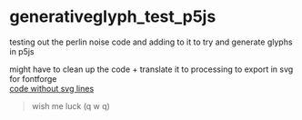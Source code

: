 # generativeglyph_test_p5js
testing out the perlin noise code and adding to it to try and generate glyphs in p5js

might have to clean up the code + translate it to processing to export in svg for fontforge
<br/>[code without svg lines](https://ktyqq.github.io/generativeglyph_test_p5js/generativeglyph_test/index.html)<br/>
>wish me luck (q w q)
